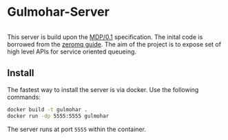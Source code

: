 # Gulmohar-Server

[![<shishirpy>](https://circleci.com/gh/shishirpy/gulmohar-server.svg?style=svg)](https://app.circleci.com/pipelines/github/shishirpy/gulmohar-server)


This server is build upon the [MDP/0.1](https://rfc.zeromq.org/spec/7/) specification. The inital code is borrowed from the [zeromq guide](http://zguide.zeromq.org/page:chapter4#toc12). The aim of the project is to expose set of high level APIs for service oriented queueing.

## Install
The fastest way to install the server is via docker. Use the following commands:
```bash
docker build -t gulmohar .
docker run -dp 5555:5555 gulmohar
```

The server runs at port `5555` within the container.
